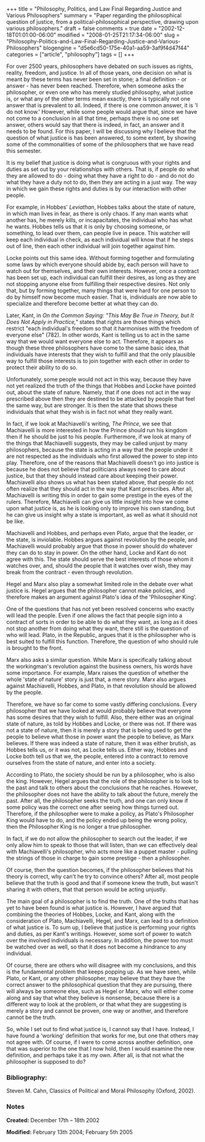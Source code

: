 +++
title = "Philosophy, Politics, and Law Final Regarding Justice and Various Philosophers"
summary = "Paper regarding the philosophical question of justice, from a political-philosophical perspective, drawing upon various philosophers."
draft = false
comments = true
date = "2002-12-18T01:01:00-06:00"
modified = "2008-01-25T21:17:34-06:00"
slug = "Philosophy-Politics-and-Law-Final-Regarding-Justice-and-Various-Philosophers"
blogengine = "d5e6cd50-175e-40a1-aa59-3af9f4d47f44"
categories = ["article", "philosophy"]
tags = []
+++

<p>
For over 2500 years, philosophers have debated on such issues as rights, reality, freedom, and justice. In all of those years, one decision on what is meant by these terms has never been set in stone; a final definition - or answer - has never been reached. Therefore, when someone asks the philosopher, or even one who has merely studied philosophy, what justice is, or what any of the other terms mean exactly, there is typically not one answer that is prevalent to all. Indeed, if there is one common answer, it is &#39;I do not know.&#39; However, while some people would argue that, since we have not come to a conclusion in all that time, perhaps there is no one set answer, others would say that there is indeed, in fact, an answer and it needs to be found. For this paper, I will be discussing why I believe that the question of what justice is has been answered, to some extent, by showing some of the commonalities of some of the philosophers that we have read this semester.
</p>
<p>
It is my belief that justice is doing what is congruous with your rights and duties as set out by your relationships with others. That is, if people do what they are allowed to do - doing what they have a right to do - and do not do what they have a duty not to do, then they are acting in a just way. The way in which we gain these rights and duties is by our interaction with other people.
</p>
<p>
For example, in Hobbes&#39; <em>Leviathan</em>, Hobbes talks about the state of nature, in which man lives in fear, as there is only chaos. If any man wants what another has, he merely kills, or incapacitates, the individual who has what he wants. Hobbes tells us that it is only by choosing someone, or something, to lead over them, can people live in peace. This watcher will keep each individual in check, as each individual will know that if he steps out of line, then each other individual will join together against him.
</p>
<p>
Locke points out this same idea. Without forming together and formulating some laws by which everyone should abide by, each person will have to watch out for themselves, and their own interests. However, once a contract has been set up, each individual can fulfill their desires, as long as they are not stopping anyone else from fulfilling their respective desires. Not only that, but by forming together, many things that were hard for one person to do by himself now become much easier. That is, individuals are now able to specialize and therefore become better at what they can do.
</p>
<p>
Later, Kant, in <em>On the Common Saying: &quot;This May Be True in Theory, but It Does Not Apply in Practice,&quot;</em> states that rights are those things which restrict &quot;each individual&#39;s freedom so that it harmonises with the freedom of everyone else&quot; (782). In other words, Kant is telling us to act in the same way that we would want everyone else to act. Therefore, it appears as though these three philosophers have come to the same basic idea, that individuals have interests that they wish to fulfill and that the only plausible way to fulfill those interests is to join together with each other in order to protect their ability to do so.
</p>
<p>
Unfortunately, some people would not act in this way, because they have not yet realized the truth of the things that Hobbes and Locke have pointed out, about the state of nature. Namely, that if one does not act in the way prescribed above then they are destined to be attacked by people that feel the same way, but are stronger. It is then the state that shows these individuals that what they wish is in fact not what they really want.
</p>
<p>
In fact, if we look at Machiavelli&#39;s writing, <em>The Prince</em>, we see that Machiavelli is more interested in how the Prince should run his kingdom then if he should be just to his people. Furthermore, if we look at many of the things that Machiavelli suggests, they may be called unjust by many philosophers, because the state is acting in a way that the people under it are not respected as the individuals who first allowed the power to step into play. Therefore, one of the reasons that Machiavelli doesn&#39;t go into justice is because he does not believe that politicians always need to care about justice, but that they should instead care about keeping their power. Machiavelli also shows us what has been stated above, that people do not often realize that they should act in the way that Kant prescribes. After all, Machiavelli is writing this in order to gain some prestige in the eyes of the rulers. Therefore, Machiavelli can give us little insight into how we come upon what justice is, as he is looking only to improve his own standing, but he can give us insight why a state is important, as well as what it should not be like.
</p>
<p>
Machiavelli and Hobbes, and perhaps even Plato, argue that the leader, or the state, is inviolable. Hobbes argues against revolution by the people, and Machiavelli would probably argue that those in power should do whatever they can do to stay in power. On the other hand, Locke and Kant do not agree with this. The state should serve the best interests of those whom it watches over, and, should the people that it watches over wish, they may break from the contract - even through revolution.
</p>
<p>
Hegel and Marx also play a somewhat limited role in the debate over what justice is. Hegel argues that the philosopher cannot make policies, and therefore makes an argument against Plato&#39;s idea of the &#39;Philosopher King&#39;.
</p>
<p>
One of the questions that has not yet been resolved concerns who exactly will lead the people. Even if one allows the fact that people sign into a contract of sorts in order to be able to do what they want, as long as it does not stop another from doing what they want, there still is the question of who will lead. Plato, in the Republic, argues that it is the philosopher who is best suited to fulfill this function. Therefore, the question of who should rule is brought to the front.
</p>
<p>
Marx also asks a similar question. While Marx is specifically talking about the workingman&#39;s revolution against the business owners, his words have some importance. For example, Marx raises the question of whether the whole &#39;state of nature&#39; story is just that, a mere story. Marx also argues against Machiavelli, Hobbes, and Plato, in that revolution should be allowed by the people.
</p>
<p>
Therefore, we have so far come to some vastly differing conclusions. Every philosopher that we have looked at would probably believe that everyone has some desires that they wish to fulfill. Also, there either was an original state of nature, as told by Hobbes and Locke, or there was not. If there was not a state of nature, then it is merely a story that is being used to get the people to believe what those in power want the people to believe, as Marx believes. If there was indeed a state of nature, then it was either brutish, as Hobbes tells us, or it was not, as Locke tells us. Either way, Hobbes and Locke both tell us that we, the people, entered into a contract to remove ourselves from the state of nature, and enter into a society.
</p>
<p>
According to Plato, the society should be run by a philosopher, who is also the king. However, Hegel argues that the role of the philosopher is to look to the past and talk to others about the conclusions that he reaches. However, the philosopher does not have the ability to talk about the future, merely the past. After all, the philosopher seeks the truth, and one can only know if some policy was the correct one after seeing how things turned out. Therefore, if the philosopher were to make a policy, as Plato&#39;s Philosopher King would have to do, and the policy ended up being the wrong policy, then the Philosopher King is no longer a true philosopher.
</p>
<p>
In fact, if we do not allow the philosopher to search out the leader, if we only allow him to speak to those that will listen, than we can effectively deal with Machiavelli&#39;s philosopher, who acts more like a puppet master - pulling the strings of those in charge to gain some prestige - then a philosopher.
</p>
<p>
Of course, then the question becomes, if the philosopher believes that his theory is correct, why can&#39;t he try to convince others? After all, most people believe that the truth is good and that if someone knew the truth, but wasn&#39;t sharing it with others, that that person would be acting unjustly.
</p>
<p>
The main goal of a philosopher is to find the truth. One of the truths that has yet to have been found is what justice is. However, I have argued that combining the theories of Hobbes, Locke, and Kant, along with the consideration of Plato, Machiavelli, Hegel, and Marx, can lead to a definition of what justice is. To sum up, I believe that justice is performing your rights and duties, as per Kant&#39;s writings. However, some sort of power to watch over the involved individuals is necessary. In addition, the power too must be watched over as well, so that it does not become a hindrance to any individual.
</p>
<p>
Of course, there are others who will disagree with my conclusions, and this is the fundamental problem that keeps popping up. As we have seen, while Plato, or Kant, or any other philosopher, may believe that they have the correct answer to the philosophical question that they are pursuing, there will always be someone else, such as Hegel or Marx, who will either come along and say that what they believe is nonsense, because there is a different way to look at the problem, or that what they are suggesting is merely a story and cannot be proven, one way or another, and therefore cannot be the truth.
</p>
<p>
So, while I set out to find what justice is, I cannot say that I have. Instead, I have found a &#39;working&#39; definition that works for me, but one that others may not agree with. Of course, if I were to come across another definition, one that was superior to the one that I now hold, then I would examine the new definition, and perhaps take it as my own. After all, is that not what the philosopher is supposed to do?
</p>
<h3>Bibliography:</h3>
<p>
Steven M. Cahn, Classics of Political and Moral Philosophy (Oxford, 2002).
</p>
<h3>Notes</h3>
<p>
<strong>Created:</strong> December 17th &ndash; 18th 2002
</p>
<p>
<strong>Modified:</strong> February 13th 2004; February 5th 2005
</p>

